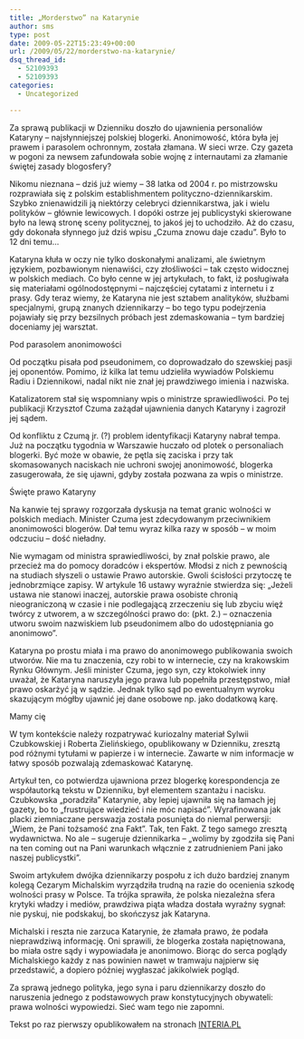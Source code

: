 ```yaml
---
title: „Morderstwo” na Katarynie
author: sms
type: post
date: 2009-05-22T15:23:49+00:00
url: /2009/05/22/morderstwo-na-katarynie/
dsq_thread_id:
  - 52109393
  - 52109393
categories:
  - Uncategorized

---
```

Za sprawą publikacji w Dzienniku doszło do ujawnienia personaliów Kataryny &#8211; najsłynniejszej polskiej blogerki. Anonimowość, która była jej prawem i parasolem ochronnym, została złamana. W sieci wrze. Czy gazeta w pogoni za newsem zafundowała sobie wojnę z internautami za złamanie świętej zasady blogosfery?

Nikomu nieznana &#8211; dziś już wiemy &#8211; 38 latka od 2004 r. po mistrzowsku rozprawiała się z polskim establishmentem polityczno-dziennikarskim. Szybko znienawidzili ją niektórzy celebryci dziennikarstwa, jak i wielu polityków &#8211; głównie lewicowych. I dopóki ostrze jej publicystyki skierowane było na lewą stronę sceny politycznej, to jakoś jej to uchodziło. Aż do czasu, gdy dokonała słynnego już dziś wpisu &#8222;Czuma znowu daje czadu&#8221;. Było to 12 dni temu&#8230; 

Kataryna kłuła w oczy nie tylko doskonałymi analizami, ale świetnym językiem, pozbawionym nienawiści, czy złośliwości &#8211; tak często widocznej w polskich mediach. Co było cenne w jej artykułach, to fakt, iż posługiwała się materiałami ogólnodostępnymi &#8211; najczęściej cytatami z internetu i z prasy. Gdy teraz wiemy, że Kataryna nie jest sztabem analityków, służbami specjalnymi, grupą znanych dziennikarzy &#8211; bo tego typu podejrzenia pojawiały się przy bezsilnych próbach jest zdemaskowania &#8211; tym bardziej doceniamy jej warsztat.

<!--more-->

Pod parasolem anonimowości

Od początku pisała pod pseudonimem, co doprowadzało do szewskiej pasji jej oponentów. Pomimo, iż kilka lat temu udzieliła wywiadów Polskiemu Radiu i Dziennikowi, nadal nikt nie znał jej prawdziwego imienia i nazwiska.

Katalizatorem stał się wspomniany wpis o ministrze sprawiedliwości. Po tej publikacji Krzysztof Czuma zażądał ujawnienia danych Kataryny i zagroził jej sądem.

Od konfliktu z Czumą jr. (?) problem identyfikacji Kataryny nabrał tempa. Już na początku tygodnia w Warszawie huczało od plotek o personaliach blogerki. Być może w obawie, że pętla się zaciska i przy tak skomasowanych naciskach nie uchroni swojej anonimowość, blogerka zasugerowała, że się ujawni, gdyby została pozwana za wpis o ministrze.

Święte prawo Kataryny

Na kanwie tej sprawy rozgorzała dyskusja na temat granic wolności w polskich mediach. Minister Czuma jest zdecydowanym przeciwnikiem anonimowości blogerów. Dał temu wyraz kilka razy w sposób &#8211; w moim odczuciu &#8211; dość nieładny.

Nie wymagam od ministra sprawiedliwości, by znał polskie prawo, ale przecież ma do pomocy doradców i ekspertów. Młodsi z nich z pewnością na studiach słyszeli o ustawie Prawo autorskie. Gwoli ścisłości przytoczę te jednobrzmiące zapisy. W artykule 16 ustawy wyraźnie stwierdza się: &#8222;Jeżeli ustawa nie stanowi inaczej, autorskie prawa osobiste chronią nieograniczoną w czasie i nie podlegającą zrzeczeniu się lub zbyciu więź twórcy z utworem, a w szczególności prawo do: (pkt. 2.) &#8211; oznaczenia utworu swoim nazwiskiem lub pseudonimem albo do udostępniania go anonimowo&#8221;.

Kataryna po prostu miała i ma prawo do anonimowego publikowania swoich utworów. Nie ma tu znaczenia, czy robi to w internecie, czy na krakowskim Rynku Głównym. Jeśli minister Czuma, jego syn, czy ktokolwiek inny uważał, że Kataryna naruszyła jego prawa lub popełniła przestępstwo, miał prawo oskarżyć ją w sądzie. Jednak tylko sąd po ewentualnym wyroku skazującym mógłby ujawnić jej dane osobowe np. jako dodatkową karę.

Mamy cię

W tym kontekście należy rozpatrywać kuriozalny materiał Sylwii Czubkowskiej i Roberta Zielińskiego, opublikowany w Dzienniku, zresztą pod różnymi tytułami w papierze i w internecie. Zawarte w nim informacje w łatwy sposób pozwalają zdemaskować Katarynę.

Artykuł ten, co potwierdza ujawniona przez blogerkę korespondencja ze współautorką tekstu w Dzienniku, był elementem szantażu i nacisku. Czubkowska &#8222;poradziła&#8221; Katarynie, aby lepiej ujawniła się na łamach jej gazety, bo to &#8222;frustrujące wiedzieć i nie móc napisać&#8221;. Wyrafinowana jak placki ziemniaczane perswazja została posunięta do niemal perwersji: &#8222;Wiem, że Pani tożsamość zna Fakt&#8221;. Tak, ten Fakt. Z tego samego zresztą wydawnictwa. No ale &#8211; sugeruje dziennikarka &#8211; &#8222;wolimy by zgodziła się Pani na ten coming out na Pani warunkach włącznie z zatrudnieniem Pani jako naszej publicystki&#8221;.

Swoim artykułem dwójka dziennikarzy pospołu z ich dużo bardziej znanym kolegą Cezarym Michalskim wyrządziła trudną na razie do ocenienia szkodę wolności prasy w Polsce. Ta trójka sprawiła, że polska niezależna sfera krytyki władzy i mediów, prawdziwa piąta władza dostała wyraźny sygnał: nie pyskuj, nie podskakuj, bo skończysz jak Kataryna.

Michalski i reszta nie zarzuca Katarynie, że złamała prawo, że podała nieprawdziwą informację. Oni sprawili, że blogerka została napiętnowana, bo miała ostre sądy i wypowiadała je anonimowo. Biorąc do serca poglądy Michalskiego każdy z nas powinien nawet w tramwaju najpierw się przedstawić, a dopiero później wygłaszać jakikolwiek pogląd.

Za sprawą jednego polityka, jego syna i paru dziennikarzy doszło do naruszenia jednego z podstawowych praw konstytucyjnych obywateli: prawa wolności wypowiedzi. Sieć wam tego nie zapomni.

Tekst po raz pierwszy opublikowałem na stronach [INTERIA.PL][1]

 [1]: http://fakty.interia.pl/tylko_u_nas/news/morderstwo-na-katarynie,1311584,3439